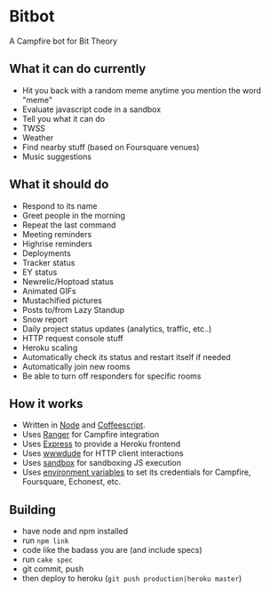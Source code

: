 # Bitbot

A Campfire bot for Bit Theory

## What it can do currently
* Hit you back with a random meme anytime you mention the word "meme"
* Evaluate javascript code in a sandbox
* Tell you what it can do
* TWSS
* Weather
* Find nearby stuff (based on Foursquare venues)
* Music suggestions

## What it should do
* Respond to its name
* Greet people in the morning
* Repeat the last command
* Meeting reminders
* Highrise reminders
* Deployments
* Tracker status
* EY status
* Newrelic/Hoptoad status
* Animated GIFs
* Mustachified pictures
* Posts to/from Lazy Standup
* Snow report
* Daily project status updates (analytics, traffic, etc..)
* HTTP request console stuff
* Heroku scaling
* Automatically check its status and restart itself if needed
* Automatically join new rooms
* Be able to turn off responders for specific rooms

## How it works
* Written in [Node](nodejs.org) and [Coffeescript](http://jashkenas.github.com/coffee-script/).
* Uses [Ranger](https://github.com/mrduncan/ranger) for Campfire integration
* Uses [Express](http://expressjs.com/) to provide a Heroku frontend
* Uses [wwwdude](https://github.com/pfleidi/node-wwwdude) for HTTP client interactions
* Uses [sandbox](http://gf3.github.com/sandbox/) for sandboxing JS execution
* Uses [environment variables](http://devcenter.heroku.com/articles/config-vars) to set its credentials for Campfire, Foursquare, Echonest, etc.

## Building
* have node and npm installed
* run `npm link`
* code like the badass you are (and include specs)
* run `cake spec`
* git commit, push
* then deploy to heroku (`git push production|heroku master`)

